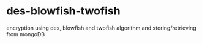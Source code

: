 # des-blowfish-twofish
encryption using des, blowfish and twofish algorithm and storing/retrieving from mongoDB
